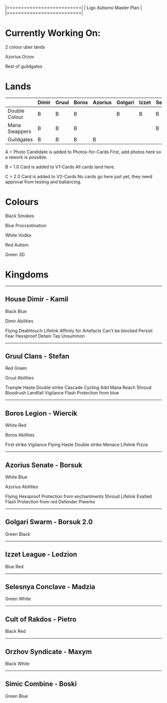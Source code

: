|==========================|
| Ligo Autismo Master Plan |
|==========================|

Currently Working On:
=====================

2 colour uber lands 

Azorius
Orzov

Rest of guildgates

Lands
==========

|               |Dimir    |Gruul  |Boros  |Azorius        |Golgari        |Izzet  |Selesnya       |Rakdos |Orzov  |Simic  |
|---            |---      |---    |---    |---            |---            |---    |---            |---    |---    |---    |
|Double Colour  |B        |B      |B      |               |B              |B      |B              |B      |       |B      |
|Mana Swappers  |B        |B      |B      |               |               |       |B              |       |       |B      |
|Guildgates     |B        |B      |B      |B              |               |       |               |       |B      |B      |

A = Photo Candidate is added to Photos-for-Cards 
    First, add photos here so a rework is possible.

B = 1.0 Card is added to V1-Cards
    All cards land here.

C = 2.0 Card is added to V2-Cards
    No cards go here just yet, they need approval from testing and ballancing. 
    
Colours
==========

Black Smokes

Blue	Procrastination

White	Vodka

Red	  Autism

Green	3D

Kingdoms
==========

----------
House Dimir - Kamil
----------
Black
Blue

Dimir Abilities

Flying
Deathtouch
Lifelink
Affinity for Artefacts
Can't be blocked
Persist
Fear
Hexsproof
Detain
Tap
Unsummon

----------
Gruul Clans - Stefan
----------
Red
Green

Gruul Abilities

Trample
Haste
Double strike
Cascade
Cycling
Add Mana
Reach
Shroud
Bloodrush
Landfall
Vigilance
Flash
Protection from blue

----------
Boros Legion - Wiercik
----------
White
Red

Boros Abilities

First strike
Vigilance
Flying
Haste
Double strike
Menace
Lifelink
Pizza

----------
Azorius Senate - Borsuk
----------
White
Blue

Azorius Abilities 

Flying
Hexsproof
Protection from enchantments
Shroud
Lifelink
Exalted
Flash
Protection from red
Defender
Piwerko

----------
Golgari Swarm - Borsuk 2.0
----------
Green
Black

----------
Izzet League - Ledzion
----------
Blue
Red

----------
Selesnya Conclave - Madzia
----------
Green
White

----------
Cult of Rakdos - Pietro
----------
Black
Red

----------
Orzhov Syndicate - Maxym
----------
Black
White

----------
Simic Combine - Boski
----------
Green
Blue
